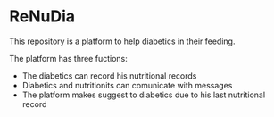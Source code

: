 # ReNuDia
This repository is a platform to help diabetics in their feeding.

The platform has three fuctions:
- The diabetics can record his nutritional records
- Diabetics and nutritionits can comunicate with messages 
- The platform makes suggest to diabetics due to his last nutritional record
